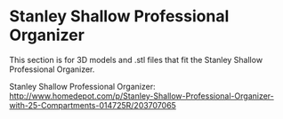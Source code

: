 # Stanley Shallow Professional Organizer

This section is for 3D models and .stl files that fit the Stanley Shallow Professional Organizer.

Stanley Shallow Professional Organizer: http://www.homedepot.com/p/Stanley-Shallow-Professional-Organizer-with-25-Compartments-014725R/203707065

